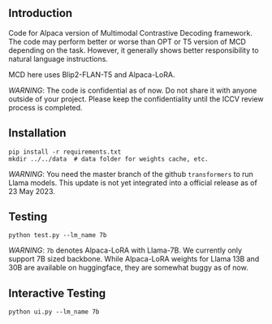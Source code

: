 ## Introduction

Code for Alpaca version of Multimodal Contrastive Decoding framework.
The code may perform better or worse than OPT or T5 version of MCD depending on the task.
However, it generally shows better responsibility to natural language instructions.

MCD here uses Blip2-FLAN-T5 and Alpaca-LoRA.

*WARNING*: The code is confidential as of now. Do not share it with anyone outside of your project.
Please keep the confidentiality until the ICCV review process is completed.

## Installation

```
pip install -r requirements.txt
mkdir ../../data  # data folder for weights cache, etc.
```

*WARNING*: You need the master branch of the github `transformers` to run Llama models. This update is not yet integrated into a official release as of 23 May 2023.


## Testing

```
python test.py --lm_name 7b
```

*WARNING*: `7b` denotes Alpaca-LoRA with Llama-7B. We currently only support 7B sized backbone.
While Alpaca-LoRA weights for Llama 13B and 30B are available on huggingface, they are somewhat buggy as of now.


## Interactive Testing

```
python ui.py --lm_name 7b
```
